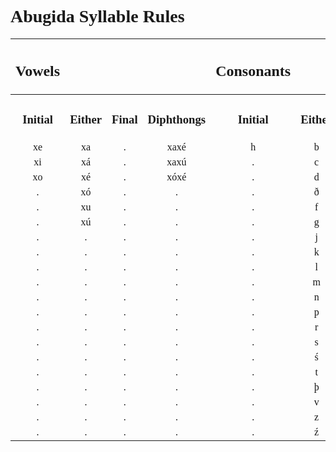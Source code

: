 <style>
    h1, h2, h3 {
        font-family: verdana
    }
    @font-face {
    font-family: "Abugida";
    src: url("D:/Downoads/ProgrammingProjects/godotProjects/concordium/assets/fonts/Abugida/abugida/abugida.ttf") format("truetype");
    }
    ab {
        font-family: "Abugida";
    }

</style>
<h1>Abugida Syllable Rules</h1>

|<h2>Vowels</h2>||||<h2>Consonants</h2>||||
|:-:|:-:|:-:|:-:|:-:|:-:|:-:|:-:|
|<h3>Initial</h3>|<h3>Either</h3>|<h3>Final</h3>|<h3>Diphthongs</h3>|<h3>Initial</h3>|<h3>Either</h3>|<h3>Final</h3>|Clusters|
|<ab>xe|<ab>xa|<ab>.|<ab>xaxé|<ab>h|<ab>b|<ab>ŋ|<ab>fk|
|<ab>xi|<ab>xá|<ab>.|<ab>xaxú|<ab>.|<ab>c|<ab>.|<ab>fs|
|<ab>xo|<ab>xé|<ab>.|<ab>xóxé|<ab>.|<ab>d|<ab>.|<ab>.|
|<ab>.|<ab>xó|<ab>.|<ab>.|<ab>.|<ab>ð|<ab>.|<ab>.|
|<ab>.|<ab>xu|<ab>.|<ab>.|<ab>.|<ab>f|<ab>.|<ab>.|
|<ab>.|<ab>xú|<ab>.|<ab>.|<ab>.|<ab>g|<ab>.|<ab>.|
|<ab>.|<ab>.|<ab>.|<ab>.|<ab>.|<ab>j|<ab>.|<ab>.|
|<ab>.|<ab>.|<ab>.|<ab>.|<ab>.|<ab>k|<ab>.|<ab>.|
|<ab>.|<ab>.|<ab>.|<ab>.|<ab>.|<ab>l|<ab>.|<ab>.|
|<ab>.|<ab>.|<ab>.|<ab>.|<ab>.|<ab>m|<ab>.|<ab>.|
|<ab>.|<ab>.|<ab>.|<ab>.|<ab>.|<ab>n|<ab>.|<ab>.|
|<ab>.|<ab>.|<ab>.|<ab>.|<ab>.|<ab>p|<ab>.|<ab>.|
|<ab>.|<ab>.|<ab>.|<ab>.|<ab>.|<ab>r|<ab>.|<ab>.|
|<ab>.|<ab>.|<ab>.|<ab>.|<ab>.|<ab>s|<ab>.|<ab>.|
|<ab>.|<ab>.|<ab>.|<ab>.|<ab>.|<ab>ś|<ab>.|<ab>.|
|<ab>.|<ab>.|<ab>.|<ab>.|<ab>.|<ab>t|<ab>.|<ab>.|
|<ab>.|<ab>.|<ab>.|<ab>.|<ab>.|<ab>þ|<ab>.|<ab>.|
|<ab>.|<ab>.|<ab>.|<ab>.|<ab>.|<ab>v|<ab>.|<ab>.|
|<ab>.|<ab>.|<ab>.|<ab>.|<ab>.|<ab>z|<ab>.|<ab>.|
|<ab>.|<ab>.|<ab>.|<ab>.|<ab>.|<ab>ź|<ab>.|<ab>.|